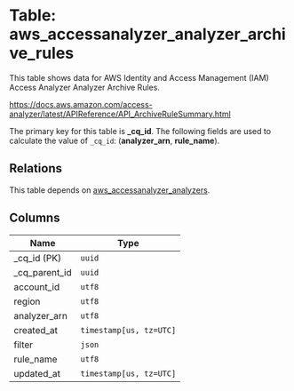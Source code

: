 # Table: aws_accessanalyzer_analyzer_archive_rules

This table shows data for AWS Identity and Access Management (IAM) Access Analyzer Analyzer Archive Rules.

https://docs.aws.amazon.com/access-analyzer/latest/APIReference/API_ArchiveRuleSummary.html

The primary key for this table is **_cq_id**.
The following fields are used to calculate the value of `_cq_id`: (**analyzer_arn**, **rule_name**).
## Relations

This table depends on [aws_accessanalyzer_analyzers](aws_accessanalyzer_analyzers.md).

## Columns

| Name          | Type          |
| ------------- | ------------- |
|_cq_id (PK)|`uuid`|
|_cq_parent_id|`uuid`|
|account_id|`utf8`|
|region|`utf8`|
|analyzer_arn|`utf8`|
|created_at|`timestamp[us, tz=UTC]`|
|filter|`json`|
|rule_name|`utf8`|
|updated_at|`timestamp[us, tz=UTC]`|